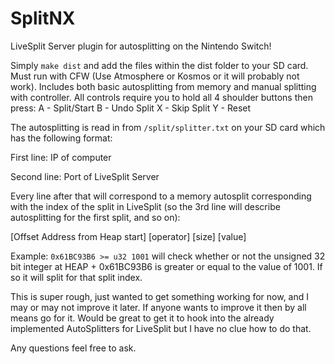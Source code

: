 # SplitNX
LiveSplit Server plugin for autosplitting on the Nintendo Switch!

Simply `make dist` and add the files within the dist folder to your SD card. Must run with CFW (Use Atmosphere or Kosmos or it will probably not work).
Includes both basic autosplitting from memory and manual splitting with controller.
All controls require you to hold all 4 shoulder buttons then press:
A - Split/Start
B - Undo Split
X - Skip Split
Y - Reset

The autosplitting is read in from `/split/splitter.txt` on your SD card which has the following format:

First line: IP of computer

Second line: Port of LiveSplit Server

Every line after that will correspond to a memory autosplit corresponding with the index of the split in LiveSplit (so the 3rd line will describe autosplitting for the first split, and so on):

[Offset Address from Heap start] [operator] [size] [value]

Example:
`0x61BC93B6 >= u32 1001` will check whether or not the unsigned 32 bit integer at HEAP + 0x61BC93B6 is greater or equal to the value of 1001. If so it will split for that split index.


This is super rough, just wanted to get something working for now, and I may or may not improve it later. If anyone wants to improve it then by all means go for it. Would be great to get it to hook into the already implemented AutoSplitters for LiveSplit but I have no clue how to do that.

Any questions feel free to ask.
